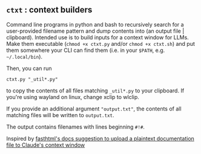## `ctxt` :  context builders

Command line programs in python and bash to recursively search for a user-provided filename pattern and dump contents into (an output file  | clipboard). Intended use is to build inputs for a context window for LLMs. Make them executable (`chmod +x ctxt.py` and/or `chmod +x ctxt.sh`) and put them somewhere your CLI can find them (i.e. in your `$PATH`, e.g. `~/.local/bin`).

Then, you can run
```
ctxt.py "_util*.py"
```

to copy the contents of all files matching `_util*.py` to your clipboard. If you're using wayland on linux, change xclip to wlclip. 

If you provide an additional argument `"output.txt"`, the contents of all matching files will be written to `output.txt`.

The output contains filenames with lines beginning `#!#`.

Inspired by [fasthtml's docs suggestion to upload a plaintext documentation file to Claude's context window](https://github.com/AnswerDotAI/fasthtml?tab=readme-ov-file#getting-help-from-ai)

